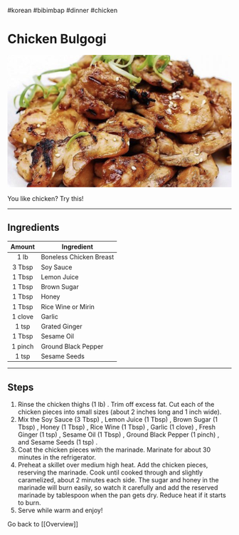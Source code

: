 #korean #bibimbap #dinner #chicken

# Chicken Bulgogi
![Plate of Chicken Bulgogi](images/bulgogi.png)

You like chicken? Try this! 

---

## Ingredients 
|Amount|Ingredient|
|:-:|-|
|1 lb  | Boneless Chicken Breast|
|3 Tbsp |Soy Sauce|
|1 Tbsp | Lemon Juice|
|1 Tbsp| Brown Sugar|
|1 Tbsp| Honey|
|1 Tbsp| Rice Wine or Mirin|
|1 clove|Garlic|
|1 tsp| Grated Ginger|
|1 Tbsp|Sesame Oil|
|1 pinch|Ground Black Pepper|
|1 tsp|Sesame Seeds|

---

## Steps

1. Rinse the chicken thighs (1 lb) . Trim off excess fat. Cut each of the chicken pieces into small sizes (about 2 inches long and 1 inch wide).
2. Mix the Soy Sauce (3 Tbsp) , Lemon Juice (1 Tbsp) , Brown Sugar (1 Tbsp) , Honey (1 Tbsp) , Rice Wine (1 Tbsp) , Garlic (1 clove) , Fresh Ginger (1 tsp) , Sesame Oil (1 Tbsp) , Ground Black Pepper (1 pinch) , and Sesame Seeds (1 tsp) .
3. Coat the chicken pieces with the marinade. Marinate for about 30 minutes in the refrigerator.
4. Preheat a skillet over medium high heat. Add the chicken pieces, reserving the marinade. Cook until cooked through and slightly caramelized, about 2 minutes each side. The sugar and honey in the marinade will burn easily, so watch it carefully and add the reserved marinade by tablespoon when the pan gets dry. Reduce heat if it starts to burn.
5. Serve while warm and enjoy!


Go back to [[Overview]]
